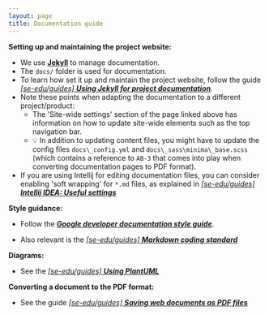 ---layout: pagetitle: Documentation guide---**Setting up and maintaining the project website:*** We use [**Jekyll**](https://jekyllrb.com/) to manage documentation.* The `docs/` folder is used for documentation.* To learn how set it up and maintain the project website, follow the guide [_[se-edu/guides] **Using Jekyll for project documentation**_](https://se-education.org/guides/tutorials/jekyll.html).* Note these points when adapting the documentation to a different project/product:  * The 'Site-wide settings' section of the page linked above has information on how to update site-wide elements such as the top navigation bar.  * :bulb: In addition to updating content files, you might have to update the config files `docs\_config.yml` and `docs\_sass\minima\_base.scss` (which contains a reference to `AB-3` that comes into play when converting documentation pages to PDF format).* If you are using Intellij for editing documentation files, you can consider enabling 'soft wrapping' for `*.md` files, as explained in [_[se-edu/guides] **Intellij IDEA: Useful settings**_](https://se-education.org/guides/tutorials/intellijUsefulSettings.html#enabling-soft-wrapping)**Style guidance:*** Follow the [**_Google developer documentation style guide_**](https://developers.google.com/style).* Also relevant is the [_[se-edu/guides] **Markdown coding standard**_](https://se-education.org/guides/conventions/markdown.html)**Diagrams:*** See the [_[se-edu/guides] **Using PlantUML**_](https://se-education.org/guides/tutorials/plantUml.html)**Converting a document to the PDF format:*** See the guide [_[se-edu/guides] **Saving web documents as PDF files**_](https://se-education.org/guides/tutorials/savingPdf.html)